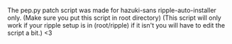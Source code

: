 The pep.py patch script was made for hazuki-sans ripple-auto-installer only.
(Make sure you put this script in root directory)
(This script will only work if your ripple setup is in (root/ripple) if it isn't you will have to edit the script a bit.)
<3
